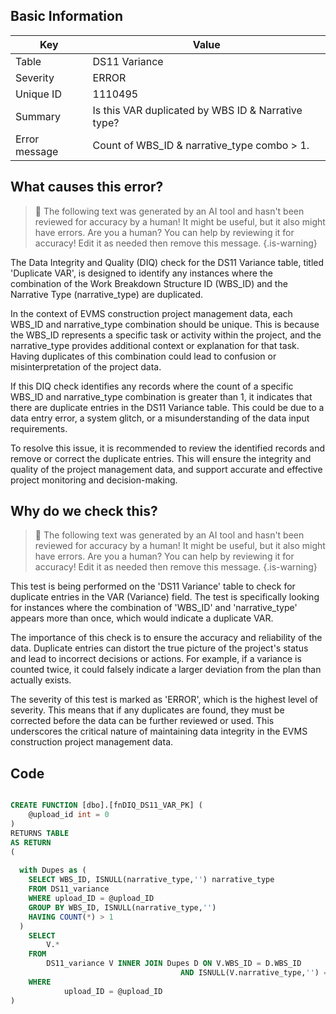 ## Basic Information
| Key         | Value          |
|-------------|----------------|
| Table       | DS11 Variance |
| Severity    | ERROR |
| Unique ID   | 1110495   |
| Summary     | Is this VAR duplicated by WBS ID & Narrative type? |
| Error message | Count of WBS_ID & narrative_type combo > 1. |

## What causes this error?

> :robot: The following text was generated by an AI tool and hasn't been reviewed for accuracy by a human! It might be useful, but it also might have errors. Are you a human? You can help by reviewing it for accuracy! Edit it as needed then remove this message.
{.is-warning}

The Data Integrity and Quality (DIQ) check for the DS11 Variance table, titled 'Duplicate VAR', is designed to identify any instances where the combination of the Work Breakdown Structure ID (WBS_ID) and the Narrative Type (narrative_type) are duplicated. 

In the context of EVMS construction project management data, each WBS_ID and narrative_type combination should be unique. This is because the WBS_ID represents a specific task or activity within the project, and the narrative_type provides additional context or explanation for that task. Having duplicates of this combination could lead to confusion or misinterpretation of the project data.

If this DIQ check identifies any records where the count of a specific WBS_ID and narrative_type combination is greater than 1, it indicates that there are duplicate entries in the DS11 Variance table. This could be due to a data entry error, a system glitch, or a misunderstanding of the data input requirements.

To resolve this issue, it is recommended to review the identified records and remove or correct the duplicate entries. This will ensure the integrity and quality of the project management data, and support accurate and effective project monitoring and decision-making.
## Why do we check this?

> :robot: The following text was generated by an AI tool and hasn't been reviewed for accuracy by a human! It might be useful, but it also might have errors. Are you a human? You can help by reviewing it for accuracy! Edit it as needed then remove this message.
{.is-warning}

This test is being performed on the 'DS11 Variance' table to check for duplicate entries in the VAR (Variance) field. The test is specifically looking for instances where the combination of 'WBS_ID' and 'narrative_type' appears more than once, which would indicate a duplicate VAR. 

The importance of this check is to ensure the accuracy and reliability of the data. Duplicate entries can distort the true picture of the project's status and lead to incorrect decisions or actions. For example, if a variance is counted twice, it could falsely indicate a larger deviation from the plan than actually exists. 

The severity of this test is marked as 'ERROR', which is the highest level of severity. This means that if any duplicates are found, they must be corrected before the data can be further reviewed or used. This underscores the critical nature of maintaining data integrity in the EVMS construction project management data.
## Code

```sql

CREATE FUNCTION [dbo].[fnDIQ_DS11_VAR_PK] (
	@upload_id int = 0
)
RETURNS TABLE
AS RETURN
(
	
  with Dupes as (
    SELECT WBS_ID, ISNULL(narrative_type,'') narrative_type
    FROM DS11_variance
    WHERE upload_ID = @upload_ID
    GROUP BY WBS_ID, ISNULL(narrative_type,'')
    HAVING COUNT(*) > 1
  )
	SELECT
		V.*
	FROM 
		DS11_variance V INNER JOIN Dupes D ON V.WBS_ID = D.WBS_ID 
                                      AND ISNULL(V.narrative_type,'') = D.narrative_type
	WHERE 
			upload_ID = @upload_ID
)
```
